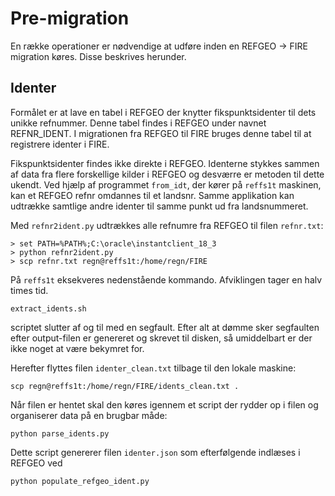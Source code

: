 # Pre-migration

En række operationer er nødvendige at udføre inden en REFGEO -> FIRE migration
køres. Disse beskrives herunder.

## Identer

Formålet er at lave en tabel i REFGEO der knytter fikspunktsidenter til dets
unikke refnummer. Denne tabel findes i REFGEO under navnet REFNR_IDENT.
I migrationen fra REFGEO til FIRE bruges denne tabel til at registrere identer
i FIRE.

Fikspunktsidenter findes ikke direkte i REFGEO. Identerne stykkes sammen af
data fra flere forskellige kilder i REFGEO og desværre er metoden til dette
ukendt. Ved hjælp af programmet `from_idt`, der kører på `reffs1t` maskinen,
kan et REFGEO refnr omdannes til et landsnr. Samme applikation kan udtrække
samtlige andre identer til samme punkt ud fra landsnummeret.

Med `refnr2ident.py` udtrækkes alle refnumre fra REFGEO til filen `refnr.txt`:

```
> set PATH=%PATH%;C:\oracle\instantclient_18_3
> python refnr2ident.py
> scp refnr.txt regn@reffs1t:/home/regn/FIRE
```

På `reffs1t` eksekveres nedenstående kommando. Afviklingen tager en halv times tid.

```
extract_idents.sh
```

scriptet slutter af og til med en segfault. Efter alt at dømme sker segfaulten
efter output-filen er genereret og skrevet til disken, så umiddelbart er der ikke
noget at være bekymret for.

Herefter flyttes filen `identer_clean.txt` tilbage til den lokale maskine:

```
scp regn@reffs1t:/home/regn/FIRE/idents_clean.txt .
```

Når filen er hentet skal den køres igennem et script der rydder op i filen
og organiserer data på en brugbar måde:

```
python parse_idents.py
```

Dette script genererer filen `identer.json` som efterfølgende indlæses i REFGEO ved

```
python populate_refgeo_ident.py
```
